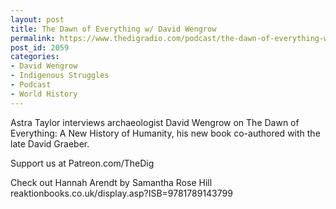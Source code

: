 ```yaml
---
layout: post
title: The Dawn of Everything w/ David Wengrow
permalink: https://www.thedigradio.com/podcast/the-dawn-of-everything-w-david-wengrow/index.html
post_id: 2059
categories: 
- David Wengrow
- Indigenous Struggles
- Podcast
- World History
---
```


Astra Taylor interviews archaeologist David Wengrow on The Dawn of Everything: A New History of Humanity, his new book co-authored with the late David Graeber. 

Support us at Patreon.com/TheDig

Check out Hannah Arendt by Samantha Rose Hill reaktionbooks.co.uk/display.asp?ISB=9781789143799